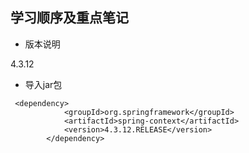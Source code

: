 ## 学习顺序及重点笔记

- 版本说明
 
 4.3.12
 
- 导入jar包
 
```
 <dependency>
			<groupId>org.springframework</groupId>
			<artifactId>spring-context</artifactId>
			<version>4.3.12.RELEASE</version>
		</dependency>
```

